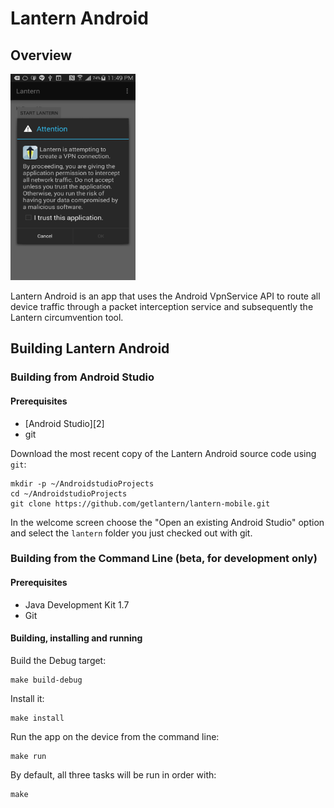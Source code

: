 Lantern Android
================================================================================

Overview
--------------------------------------------------------------------------------

<img src="screenshots/screenshot1.png" height="330px" width="200px">

Lantern Android is an app that uses the Android VpnService API to route all device traffic through a packet interception service and subsequently the Lantern circumvention tool.

## Building Lantern Android

### Building from Android Studio

#### Prerequisites

* [Android Studio][2]
* git

Download the most recent copy of the Lantern Android source code using `git`:

```
mkdir -p ~/AndroidstudioProjects
cd ~/AndroidstudioProjects
git clone https://github.com/getlantern/lantern-mobile.git
```

In the welcome screen choose the "Open an existing Android Studio" option and
select the `lantern` folder you just checked out with git.
 
### Building from the Command Line (beta, for development only)

#### Prerequisites

* Java Development Kit 1.7
* Git

#### Building, installing and running

Build the Debug target:

```
make build-debug
```

Install it:

```
make install
```

Run the app on the device from the command line:

```
make run
```

By default, all three tasks will be run in order with:

```
make
```
 
 
 
